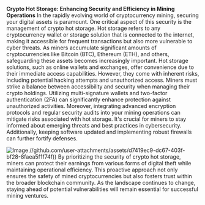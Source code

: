 **Crypto Hot Storage: Enhancing Security and Efficiency in Mining Operations**
In the rapidly evolving world of cryptocurrency mining, securing your digital assets is paramount. One critical aspect of this security is the management of crypto hot storage. Hot storage refers to any cryptocurrency wallet or storage solution that is connected to the internet, making it accessible for frequent transactions but also more vulnerable to cyber threats. As miners accumulate significant amounts of cryptocurrencies like Bitcoin (BTC), Ethereum (ETH), and others, safeguarding these assets becomes increasingly important.
Hot storage solutions, such as online wallets and exchanges, offer convenience due to their immediate access capabilities. However, they come with inherent risks, including potential hacking attempts and unauthorized access. Miners must strike a balance between accessibility and security when managing their crypto holdings. Utilizing multi-signature wallets and two-factor authentication (2FA) can significantly enhance protection against unauthorized activities.
Moreover, integrating advanced encryption protocols and regular security audits into your mining operations can mitigate risks associated with hot storage. It's crucial for miners to stay informed about emerging threats and best practices in cybersecurity. Additionally, keeping software updated and implementing robust firewalls can further fortify defenses.

![Image](https://github.com/user-attachments/assets/4a25d116-2220-4385-b08e-f287af8fcbc4)
 //github.com/user-attachments/assets/d7419ec9-dc67-403f-bf28-8faea5f1f74f))
By prioritizing the security of crypto hot storage, miners can protect their earnings from various forms of digital theft while maintaining operational efficiency. This proactive approach not only ensures the safety of mined cryptocurrencies but also fosters trust within the broader blockchain community. As the landscape continues to change, staying ahead of potential vulnerabilities will remain essential for successful mining ventures.
